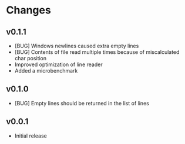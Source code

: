 Changes
=======

v0.1.1
------

* [BUG] Windows newlines caused extra empty lines
* [BUG] Contents of file read multiple times because of miscalculated char position
* Improved optimization of line reader
* Added a microbenchmark

v0.1.0
------

* [BUG] Empty lines should be returned in the list of lines

v0.0.1
------

* Initial release
